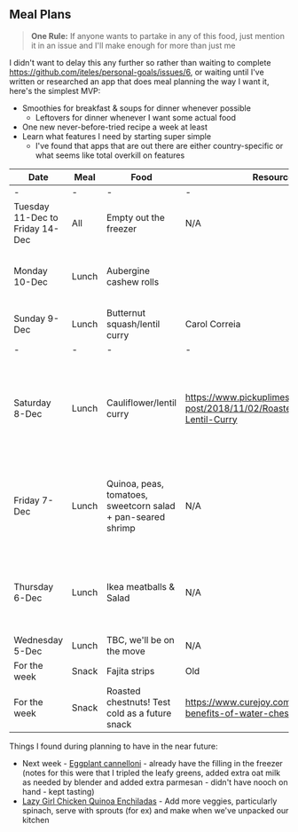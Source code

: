 ## Meal Plans

> **One Rule:** If anyone wants to partake in any of this food, just mention it in an issue and I'll make enough for more than just me

I didn't want to delay this any further so rather than waiting to complete
https://github.com/iteles/personal-goals/issues/6, or waiting until I've written
or researched an app that does meal planning the way I want it, here's the simplest
MVP:
+ Smoothies for breakfast & soups for dinner whenever possible
  + Leftovers for dinner whenever I want some actual food
+ One new never-before-tried recipe a week at least
+ Learn what features I need by starting super simple
  + I've found that apps that are out there are either country-specific or
  what seems like total overkill on features

| Date | Meal | Food  | Resource  | New? | Thoughts   |
|---|---|---|---|---|---|
| - | - | - | - | - | - |
| Tuesday 11-Dec to Friday 14-Dec | All | Empty out the freezer  | N/A  | N/A | |
| Monday 10-Dec | Lunch  | Aubergine cashew rolls  |   | New   | Trial with pre-made frozen & defrosted filling |
| Sunday 9-Dec | Lunch  | Butternut squash/lentil curry  | Carol Correia  | Old   | Need to use up ingredients |
| - | - | - | - | - | - |
| Saturday 8-Dec | Lunch  | Cauliflower/lentil curry  | https://www.pickuplimes.com/single-post/2018/11/02/Roasted-Cauliflower-Lentil-Curry  | New   | Café da Ponte as we went to opo.js on Friday night and I don't waste mornings cooking|
| Friday 7-Dec | Lunch | Quinoa, peas, tomatoes, sweetcorn salad + pan-seared shrimp  | N/A  | New  | Turns out we had leftover tuna sauce in the fridge so made a pasta bake instead|
| Thursday 6-Dec | Lunch  | Ikea meatballs & Salad  | N/A  | Old   | Had lunch at a restaurant as were on the construction site|
| Wednesday 5-Dec | Lunch  | TBC, we'll be on the move  | N/A | N/A |   |
| For the week | Snack | Fajita strips | Old | | |
| For the week  | Snack   | Roasted chestnuts! Test cold as a future snack  | https://www.curejoy.com/content/health-benefits-of-water-chestnuts/  | New | Soak in salt water for 15mins, 25 mins in oven |


Things I found during planning to have in the near future:
+ Next week - [Eggplant cannelloni](http://www.everylastbite.com/2016/01/26/eggplant-cannelloni/) - already have the filling in the freezer
(notes for this were that I tripled the leafy greens, added extra oat milk as needed
by blender and added extra parmesan - didn't have nooch on hand - kept tasting)
+ [Lazy Girl Chicken Quinoa Enchiladas](https://pinchofyum.com/lazy-girl-chicken-quinoa-enchiladas) -
Add more veggies, particularly spinach, serve with sprouts (for ex) and make when we've unpacked our kitchen
